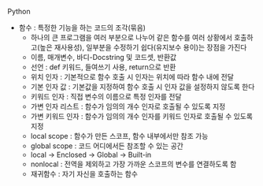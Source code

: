 Python

- 함수 : 특정한 기능을 하는 코드의 조각(묶음)
  - 하나의 큰 프로그램을 여러 부분으로 나누어 같은 함수를 여러 상황에서 호출하고(높은 재사용성), 일부분을 수정하기 쉽다(유지보수 용이)는 장점을 가진다
  - 이름, 매개변수, 바디-Docstring 및 코드셋, 반환값
  - 선언 : def 키워드, 들여쓰기 사용, return으로 반환
  - 위치 인자 : 기본적으로 함수 호출 시 인자는 위치에 따라 함수 내에 전달
  - 기본 인자 값 : 기본값을 지정하여 함수 호출 시 인자 값을 설정하지 않도록 한다
  - 키워드 인자 : 직접 변수의 이름으로 특정 인자를 전달
  - 가변 인자 리스트 : 함수가 임의의 개수 인자로 호출될 수 있도록 지정
  - 가변 키워드 인자 : 함수가 임의의 개수 인자를 키워드 인자로 호출될 수 있도록 지정
  - local scope : 함수가 만든 스코프, 함수 내부에서만 참조 가능
  - global scope : 코드 어디에서든 참조할 수 있는 공간
  - local -> Enclosed -> Global -> Built-in
  - nonlocal : 전역을 제외하고 가장 가까운 스코프의 변수를 연결하도록 함
  - 재귀함수 : 자기 자신을 호출하는 함수